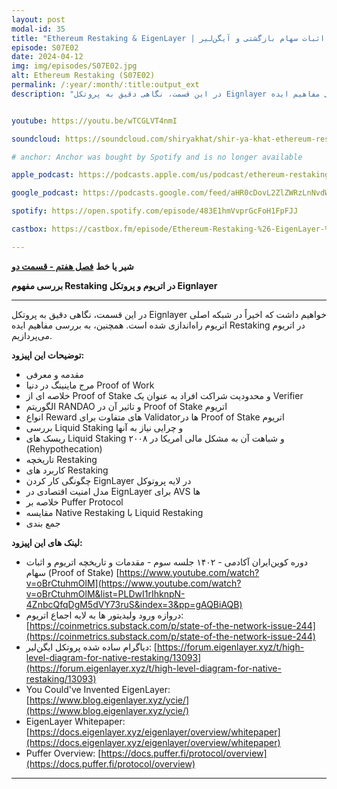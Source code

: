 ```yaml
---
layout: post
modal-id: 35
title: "Ethereum Restaking & EigenLayer | اثبات سهام بازگشتی و آیگن‌لیر (S07E02)"
episode: S07E02
date: 2024-04-12
img: img/episodes/S07E02.jpg
alt: Ethereum Restaking (S07E02)
permalink: /:year/:month/:title:output_ext
description: "در این قسمت، نگاهی دقیق به پروتکل Eignlayer خواهیم داشت که اخیراً در شبکه اصلی اتریوم راه‌اندازی شده است. همچنین، به بررسی مفاهیم ایده Restaking در اتریوم می‌پردازیم." 


youtube: https://youtu.be/wTCGLVT4nmI

soundcloud: https://soundcloud.com/shiryakhat/shir-ya-khat-ethereum-restaking-eigenlayer-s07e02?si=36e48b5987d34c98a8db33f7cb63b4ea&utm_source=clipboard&utm_medium=text&utm_campaign=social_sharing

# anchor: Anchor was bought by Spotify and is no longer available

apple_podcast: https://podcasts.apple.com/us/podcast/ethereum-restaking-eigenlayer-s07e02-%D8%A7%D8%AB%D8%A8%D8%A7%D8%AA-%D8%B3%D9%87%D8%A7%D9%85-%D8%A8%D8%A7%D8%B2%DA%AF%D8%B4%D8%AA%DB%8C/id1221206951?i=1000652369147

google_podcast: https://podcasts.google.com/feed/aHR0cDovL2ZlZWRzLnNvdW5kY2xvdWQuY29tL3VzZXJzL3NvdW5kY2xvdWQ6dXNlcnM6MjYyMzE4MTEzL3NvdW5kcy5yc3M/episode/ODczNmJhMGItMDdmNi00ZGRhLWJmNmQtY2MyYTkyY2I4YzM2?sa=X&ved=0CAUQkfYCahcKEwiQn5n04MCFAxUAAAAAHQAAAAAQAQ

spotify: https://open.spotify.com/episode/483E1hmVvprGcFoH1FpFJJ

castbox: https://castbox.fm/episode/Ethereum-Restaking-%26-EigenLayer-%7C-(S07E02)-%7C-%D8%A7%D8%AB%D8%A8%D8%A7%D8%AA-%D8%B3%D9%87%D8%A7%D9%85-%D8%A8%D8%A7%D8%B2%DA%AF%D8%B4%D8%AA%DB%8C-%D9%88-%D8%A2%DB%8C%DA%AF%D9%86%E2%80%8C%D9%84%DB%8C%D8%B1-id2539522-id692338625?country=us

---
```


**شیر یا خط**
**[فصل هفتم - قسمت دو](https://shiryakhat.net/2024/04/restaking.html)**

**بررسی مفهوم Restaking در اتریوم و پروتکل Eignlayer**

-------------------------------------------------------

در این قسمت، نگاهی دقیق به پروتکل Eignlayer خواهیم داشت که اخیراً در شبکه اصلی اتریوم راه‌اندازی شده است. همچنین، به بررسی مفاهیم ایده Restaking در اتریوم می‌پردازیم.

**توضیحات این اپیزود:**


* مقدمه و معرفی
* مرج ماینینگ در دنیا Proof of Work
* خلاصه ای از  Proof of Stake و محدودیت شراکت افراد به عنوان یک Verifier
* الگوریتم RANDAO و تاثیر آن در Proof of Stake اتریوم 
* انواع Reward های متفاوت برای Validatorها در Proof of Stake اتریوم
* بررسی Liquid Staking و چرایی نیاز به آنها
* ریسک های Liquid Staking و شباهت آن به مشکل مالی امریکا در ۲۰۰۸ (Rehypothecation)
* تاریخچه Restaking 
* کاربرد های Restaking 
* چگونگی کار کردن EignLayer در لایه پروتوکل
* مدل امنیت اقتصادی در EignLayer برای AVS ها
* خلاصه بر Puffer Protocol
* مقایسه Native Restaking با Liquid Restaking 
* جمع بندی


**لینک های این اپیزود:**


* دوره کوین‌ایران آکادمی - ۱۴۰۲ جلسه سوم - مقدمات و تاریخچه اتریوم و اثبات سهام (Proof of Stake) [https://www.youtube.com/watch?v=oBrCtuhmOlM](https://www.youtube.com/watch?v=oBrCtuhmOlM&list=PLDwI1rIhknpN-4ZnbcQfqDgM5dVY73ruS&index=3&pp=gAQBiAQB)
* دروازه ورود ولیدیتور ها به لایه اجماع اتریوم: [https://coinmetrics.substack.com/p/state-of-the-network-issue-244](https://coinmetrics.substack.com/p/state-of-the-network-issue-244)
* دیاگرام ساده شده پروتکل ایگن‌لیر: [https://forum.eigenlayer.xyz/t/high-level-diagram-for-native-restaking/13093](https://forum.eigenlayer.xyz/t/high-level-diagram-for-native-restaking/13093)
* You Could've Invented EigenLayer: [https://www.blog.eigenlayer.xyz/ycie/](https://www.blog.eigenlayer.xyz/ycie/)
* EigenLayer Whitepaper: [https://docs.eigenlayer.xyz/eigenlayer/overview/whitepaper](https://docs.eigenlayer.xyz/eigenlayer/overview/whitepaper)
* Puffer Overview: [https://docs.puffer.fi/protocol/overview](https://docs.puffer.fi/protocol/overview)

-----------------------------------------------------------------------
